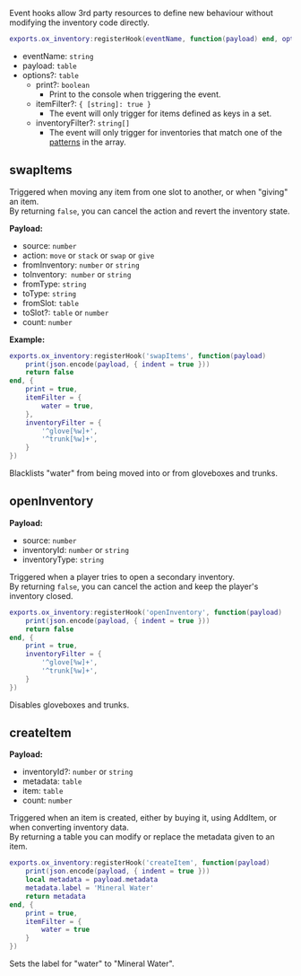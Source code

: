 Event hooks allow 3rd party resources to define new behaviour without modifying the inventory code directly.

```lua
exports.ox_inventory:registerHook(eventName, function(payload) end, options)
```

- eventName: `string`
- payload: `table`
- options?: `table`
  - print?: `boolean`
    - Print to the console when triggering the event.
  - itemFilter?: `{ [string]: true }`
    - The event will only trigger for items defined as keys in a set.
  - inventoryFilter?: `string[]`
    - The event will only trigger for inventories that match one of the [patterns](<http://www.easyuo.com/openeuo/wiki/index.php/Lua_Patterns_and_Captures_(Regular_Expressions)>) in the array.

## swapItems

Triggered when moving any item from one slot to another, or when "giving" an item.  
By returning `false`, you can cancel the action and revert the inventory state.

**Payload:**

- source: `number`
- action: `move` or `stack` or `swap` or `give`
- fromInventory: `number` or `string`
- toInventory:` number` or `string`
- fromType: `string`
- toType: `string`
- fromSlot: `table`
- toSlot?: `table` or `number`
- count: `number`

**Example:**

```lua
exports.ox_inventory:registerHook('swapItems', function(payload)
    print(json.encode(payload, { indent = true }))
    return false
end, {
    print = true,
    itemFilter = {
        water = true,
    },
    inventoryFilter = {
        '^glove[%w]+',
        '^trunk[%w]+',
    }
})
```

Blacklists "water" from being moved into or from gloveboxes and trunks.

## openInventory

**Payload:**

- source: `number`
- inventoryId: `number` or `string`
- inventoryType: `string`

Triggered when a player tries to open a secondary inventory.  
By returning `false`, you can cancel the action and keep the player's inventory closed.

```lua
exports.ox_inventory:registerHook('openInventory', function(payload)
    print(json.encode(payload, { indent = true }))
    return false
end, {
    print = true,
    inventoryFilter = {
        '^glove[%w]+',
        '^trunk[%w]+',
    }
})
```

Disables gloveboxes and trunks.

## createItem

**Payload:**

- inventoryId?: `number` or `string`
- metadata: `table`
- item: `table`
- count: `number`

Triggered when an item is created, either by buying it, using AddItem, or when converting inventory data.  
By returning a table you can modify or replace the metadata given to an item.

```lua
exports.ox_inventory:registerHook('createItem', function(payload)
    print(json.encode(payload, { indent = true }))
    local metadata = payload.metadata
    metadata.label = 'Mineral Water'
    return metadata
end, {
    print = true,
    itemFilter = {
        water = true
    }
})
```

Sets the label for "water" to "Mineral Water".
